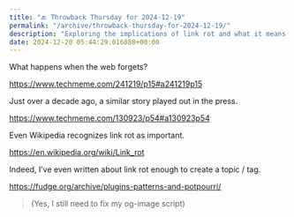 ```yaml
---
title: "🔙 Throwback Thursday for 2024-12-19"
permalink: "/archive/throwback-thursday-for-2024-12-19/"
description: "Exploring the implications of link rot and what it means when the web forgets."
date: 2024-12-20 05:44:29.016888+00:00
---
```


<p>What happens when the web forgets?</p><p><a target="_blank" rel="noopener noreferrer nofollow" href="https://www.techmeme.com/241219/p15#a241219p15">https://www.techmeme.com/241219/p15#a241219p15</a></p><p>Just over a decade ago, a similar story played out in the press.</p><p><a target="_blank" rel="noopener noreferrer nofollow" href="https://www.techmeme.com/130923/p54#a130923p54">https://www.techmeme.com/130923/p54#a130923p54</a></p><p>Even Wikipedia recognizes link rot as important.</p><p><a target="_blank" rel="noopener noreferrer nofollow" href="https://en.wikipedia.org/wiki/Link_rot">https://en.wikipedia.org/wiki/Link_rot</a> </p><p>Indeed, I’ve even written about link rot enough to create a topic / tag.</p><p><a target="_blank" rel="noopener noreferrer nofollow" href="https://fudge.org/archive/plugins-patterns-and-potpourri/">https://fudge.org/archive/plugins-patterns-and-potpourri/</a></p><blockquote><p>(Yes, I still need to fix my og-image script)</p></blockquote>